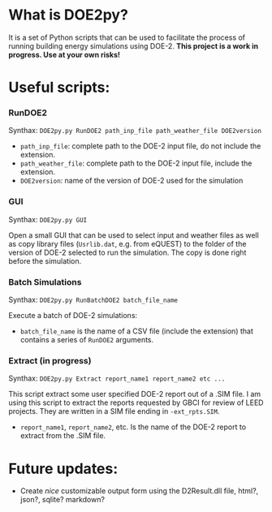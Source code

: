 # What is DOE2py?
It is a set of Python scripts that can be used to facilitate the process of running building energy simulations using DOE-2. **This project is a work in progress. Use at your own risks!**

# Useful scripts:
### RunDOE2
Synthax:
`DOE2py.py RunDOE2 path_inp_file path_weather_file DOE2version`

* `path_inp_file`: complete path to the DOE-2 input file, do not include the extension.
* `path_weather_file`: complete path to the DOE-2 input file, include the extension.
* `DOE2version`: name of the version of DOE-2 used for the simulation

### GUI
Synthax:
`DOE2py.py GUI`

Open a small GUI that can be used to select input and weather files as well as copy library files (`Usrlib.dat`, e.g. from eQUEST) to the folder of the version of DOE-2 selected to run the simulation. The copy is done right before the simulation.

### Batch Simulations
Synthax:
`DOE2py.py RunBatchDOE2 batch_file_name`

Execute a batch of DOE-2 simulations:
* `batch_file_name` is the name of a CSV file (include the extension) that contains a series of `RunDOE2` arguments.

### Extract (in progress)
Synthax: `DOE2py.py Extract report_name1 report_name2 etc ...`

This script extract some user specified DOE-2 report out of a .SIM file. I am using this script to extract the reports requested by GBCI for review of LEED projects. They are written in a SIM file ending in `-ext_rpts.SIM`.

* `report_name1`, `report_name2`, etc. Is the name of the DOE-2 report to extract from the .SIM file.

# Future updates:
* Create *nice* customizable output form using the D2Result.dll file, html?, json?, sqlite? markdown?